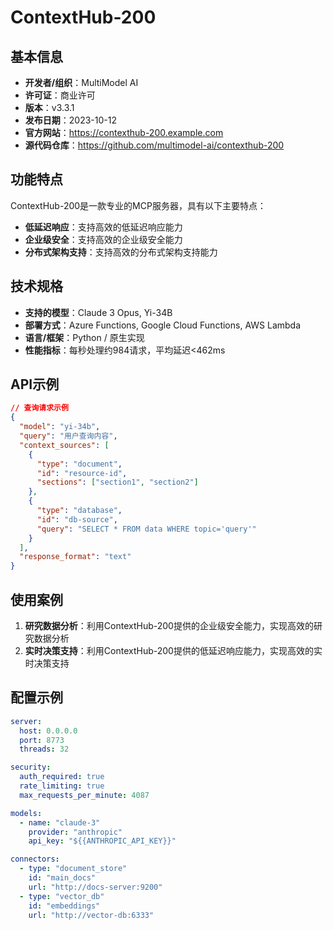 # ContextHub-200

## 基本信息

- **开发者/组织**：MultiModel AI
- **许可证**：商业许可
- **版本**：v3.3.1
- **发布日期**：2023-10-12
- **官方网站**：https://contexthub-200.example.com
- **源代码仓库**：https://github.com/multimodel-ai/contexthub-200

## 功能特点

ContextHub-200是一款专业的MCP服务器，具有以下主要特点：

- **低延迟响应**：支持高效的低延迟响应能力
- **企业级安全**：支持高效的企业级安全能力
- **分布式架构支持**：支持高效的分布式架构支持能力


## 技术规格

- **支持的模型**：Claude 3 Opus, Yi-34B
- **部署方式**：Azure Functions, Google Cloud Functions, AWS Lambda
- **语言/框架**：Python / 原生实现
- **性能指标**：每秒处理约984请求，平均延迟<462ms

## API示例

```json
// 查询请求示例
{
  "model": "yi-34b",
  "query": "用户查询内容",
  "context_sources": [
    {
      "type": "document",
      "id": "resource-id",
      "sections": ["section1", "section2"]
    },
    {
      "type": "database",
      "id": "db-source",
      "query": "SELECT * FROM data WHERE topic='query'"
    }
  ],
  "response_format": "text"
}
```

## 使用案例

1. **研究数据分析**：利用ContextHub-200提供的企业级安全能力，实现高效的研究数据分析
2. **实时决策支持**：利用ContextHub-200提供的低延迟响应能力，实现高效的实时决策支持


## 配置示例

```yaml
server:
  host: 0.0.0.0
  port: 8773
  threads: 32

security:
  auth_required: true
  rate_limiting: true
  max_requests_per_minute: 4087

models:
  - name: "claude-3"
    provider: "anthropic"
    api_key: "${{ANTHROPIC_API_KEY}}"

connectors:
  - type: "document_store"
    id: "main_docs"
    url: "http://docs-server:9200"
  - type: "vector_db"
    id: "embeddings"
    url: "http://vector-db:6333"
```